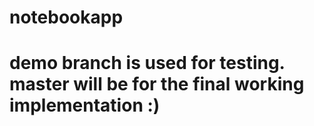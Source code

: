 # notebookapp

# demo branch is used for testing. master will be for the final working implementation :)
